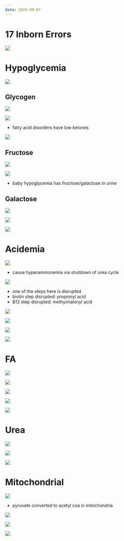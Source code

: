 ```yaml
---
date: 2020-09-07
---
```


# 17 Inborn Errors

![](https://photos.thisispiggy.com/file/wikiFiles/475AF476-533F-4ACF-B3D1-1829F3923361.jpg)

# Hypoglycemia

![](https://photos.thisispiggy.com/file/wikiFiles/E3D70479-E7DE-4E89-B880-D2FF11A1E0B9.jpg)

## Glycogen

![](https://photos.thisispiggy.com/file/wikiFiles/33B74B39-CC7E-4CDF-9C4C-E56D49A21002.jpg)

![](https://photos.thisispiggy.com/file/wikiFiles/2723E69D-3691-4DB7-AF61-E10AD375A961.jpg)

- fatty acid disorders have low ketones

![](https://photos.thisispiggy.com/file/wikiFiles/6F23FAA3-EEF6-4D51-AFED-A858DBADE828.jpg)

## Fructose

![](https://photos.thisispiggy.com/file/wikiFiles/B4A48519-A8ED-4D79-9422-5CEBCACF2361.jpg)

![](https://photos.thisispiggy.com/file/wikiFiles/453AA05A-6083-448A-BCAA-67F9B2B54B75.jpg)

- baby hypoglycemia has fructose/galactose in urine

## Galactose

![](https://photos.thisispiggy.com/file/wikiFiles/648BD416-FA5A-443E-8FF9-94A35344D7B4.jpg)

![](https://photos.thisispiggy.com/file/wikiFiles/D9072505-6FA1-4B9F-8E32-FF610448C850.jpg)

![](https://photos.thisispiggy.com/file/wikiFiles/C1A741E6-7904-49FA-BCC8-B2FA6ABE3B82.jpg)

# Acidemia

![](https://photos.thisispiggy.com/file/wikiFiles/E95F79E4-C0EB-4C7D-882E-6A6F487497EE.jpg)

- cause hyperammonemia via shutdown of urea cycle

![](https://photos.thisispiggy.com/file/wikiFiles/8153F757-9976-495D-BB15-58F8919982DD.jpg)

- one of the steps here is disrupted
- biotin step disrupted: propionyl acid
- B12 step disrupted: methylmalonyl acid

![](https://photos.thisispiggy.com/file/wikiFiles/BAE8D7A4-6870-449D-B8B4-3A797941C1F8.jpg)

![](https://photos.thisispiggy.com/file/wikiFiles/7DE2E7BD-6615-4AA1-AF06-1B09874208BB.jpg)

![](https://photos.thisispiggy.com/file/wikiFiles/0C1DA1C6-99E5-4C45-A864-886F9C598760.jpg)

![](https://photos.thisispiggy.com/file/wikiFiles/F9A9DB51-C21A-4544-B52F-8E108322CAFD.jpg)

# FA

![](https://photos.thisispiggy.com/file/wikiFiles/637186D1-0BE9-43CB-BC92-4A2CD92E0130.jpg)

![](https://photos.thisispiggy.com/file/wikiFiles/789F6666-37AF-4203-821A-D35861D8C395.jpg)

![](https://photos.thisispiggy.com/file/wikiFiles/EFB4273F-3F79-40DD-BB0E-3D527BD7B85B.jpg)

![](https://photos.thisispiggy.com/file/wikiFiles/1BC6C6B5-8B56-457A-A886-E0FB1580FE6B.jpg)

![](https://photos.thisispiggy.com/file/wikiFiles/3F08C738-06FC-4008-9A00-02F10968DB69.jpg)

# Urea

![](https://photos.thisispiggy.com/file/wikiFiles/9BE01D31-CAE9-48FD-B691-4E6897ADDC6E.jpg)

![](https://photos.thisispiggy.com/file/wikiFiles/D53BD36A-33A3-4FC9-A13D-4580607D8936.jpg)

![](https://photos.thisispiggy.com/file/wikiFiles/1C88BDE0-ED27-4276-A47F-46FBC21E56E2.jpg)

# Mitochondrial

![](https://photos.thisispiggy.com/file/wikiFiles/84548DC0-A3F2-4BE4-A34B-EB615312D58D.jpg)

- pyruvate converted to acetyl coa in mitochondria

![](https://photos.thisispiggy.com/file/wikiFiles/F57B3954-4AFE-4B29-835B-88EE27CF66A7.jpg)

![](https://photos.thisispiggy.com/file/wikiFiles/655601B6-9A51-442F-B579-2875A3731594.jpg)

![](https://photos.thisispiggy.com/file/wikiFiles/45C04195-6DF0-457E-98C2-481C1F88E5E9.jpg)
